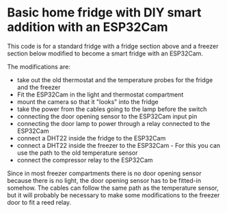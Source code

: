 # Basic home fridge with DIY smart addition with an ESP32Cam

This code is for a standard fridge with a fridge section above and a freezer section below modified to become a smart fridge with an ESP32Cam.

The modifications are:
- take out the old thermostat and the temperature probes for the fridge and the freezer
- Fit the ESP32Cam in the light and thermostat compartment
- mount the camera so that it "looks" into the fridge
- take the power from the cables going to the lamp before the switch
- connecting the door opening sensor to the ESP32Cam input pin
- connecting the door lamp to power through a relay connected to the ESP32Cam
- connect a DHT22 inside the fridge to the ESP32Cam
- connect a DHT22 inside the freezer to the ESP32Cam - For this you can use the path to the old temperature sensor
- connect the compressor relay to the ESP32Cam

Since in most freezer compartments there is no door opening sensor because there is no light, the door opening sensor has to be fitted-in somehow. The cables can follow the same path as the temperature sensor, but it will probably be necessary to make some modifications to the freezer door to fit a reed relay.
